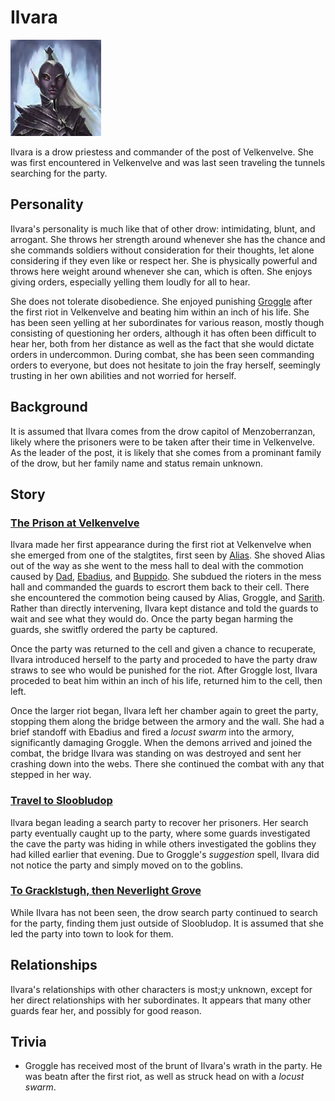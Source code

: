 # Ilvara

![Ilvara](Ilvara.png)

Ilvara is a drow priestess and commander of the post of Velkenvelve. She was first encountered in Velkenvelve and was last seen traveling the tunnels searching for the party.

## Personality
Ilvara's personality is much like that of other drow: intimidating, blunt, and arrogant. She throws her strength around whenever she has the chance and she commands soldiers without consideration for their thoughts, let alone considering if they even like or respect her. She is physically powerful and throws here weight around whenever she can, which is often. She enjoys giving orders, especially yelling them loudly for all to hear.

She does not tolerate disobedience. She enjoyed punishing [Groggle](../pcs/groggle.md) after the first riot in Velkenvelve and beating him within an inch of his life. She has been seen yelling at her subordinates for various reason, mostly though consisting of questioning her orders, although it has often been difficult to hear her, both from her distance as well as the fact that she would dictate orders in undercommon. During combat, she has been seen commanding orders to everyone, but does not hesitate to join the fray herself, seemingly trusting in her own abilities and not worried for herself.

## Background
It is assumed that Ilvara comes from the drow capitol of Menzoberranzan, likely where the prisoners were to be taken after their time in Velkenvelve. As the leader of the post, it is likely that she comes from a prominant family of the drow, but her family name and status remain unknown.

## Story
### [The Prison at Velkenvelve](../../sessions/arc01/info.md)
Ilvara made her first appearance during the first riot at Velkenvelve when she emerged from one of the stalgtites, first seen by [Alias](../pcs/alias.md). She shoved Alias out of the way as she went to the mess hall to deal with the commotion caused by [Dad](../pcs/dad.md), [Ebadius](../pcs/ebadius.md), and [Buppido](../party/buppido.md). She subdued the rioters in the mess hall and commanded the guards to escrort them back to their cell. There she encountered the commotion being caused by Alias, Groggle, and [Sarith](../party/sarith.md). Rather than directly intervening, Ilvara kept distance and told the guards to wait and see what they would do. Once the party began harming the guards, she switfly ordered the party be captured.

Once the party was returned to the cell and given a chance to recuperate, Ilvara introduced herself to the party and proceded to have the party draw straws to see who would be punished for the riot. After Groggle lost, Ilvara proceded to beat him within an inch of his life, returned him to the cell, then left.

Once the larger riot began, Ilvara left her chamber again to greet the party, stopping them along the bridge between the armory and the wall. She had a brief standoff with Ebadius and fired a *locust swarm* into the armory, significantly damaging Groggle. When the demons arrived and joined the combat, the bridge Ilvara was standing on was destroyed and sent her crashing down into the webs. There she continued the combat with any that stepped in her way.

### [Travel to Sloobludop](../../sessions/arc02/info.md)
Ilvara began leading a search party to recover her prisoners. Her search party eventually caught up to the party, where some guards investigated the cave the party was hiding in while others investigated the goblins they had killed earlier that evening. Due to Groggle's *suggestion* spell, Ilvara did not notice the party and simply moved on to the goblins.

### [To Gracklstugh, then Neverlight Grove](../../sessions/arc03/info.md)
While Ilvara has not been seen, the drow search party continued to search for the party, finding them just outside of Sloobludop. It is assumed that she led the party into town to look for them.

## Relationships
Ilvara's relationships with other characters is most;y unknown, except for her direct relationships with her subordinates. It appears that many other guards fear her, and possibly for good reason.

## Trivia
* Groggle has received most of the brunt of Ilvara's wrath in the party. He was beatn after the first riot, as well as struck head on with a *locust swarm*.
